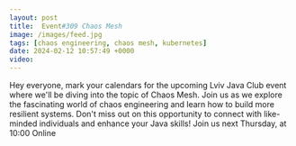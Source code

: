 ```yaml
---
layout: post
title:  Event#309 Chaos Mesh
image: /images/feed.jpg
tags: [chaos engineering, chaos mesh, kubernetes]
date: 2024-02-12 10:57:49 +0000
video: 
---
```


Hey everyone, mark your calendars for the upcoming Lviv Java Club event where we'll be diving into the topic of Chaos Mesh. Join us as we explore the fascinating world of chaos engineering and learn how to build more resilient systems. Don't miss out on this opportunity to connect with like-minded individuals and enhance your Java skills!
Join us next Thursday, at 10:00 Online
